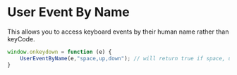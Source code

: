 User Event By Name
==================
This allows you to access keyboard events by their human name rather than keyCode.


```javascript
window.onkeydown = function (e) {
	UserEventByName(e,"space,up,down"); // will return true if space, up, or down are pressed, false for everything else.
}
```